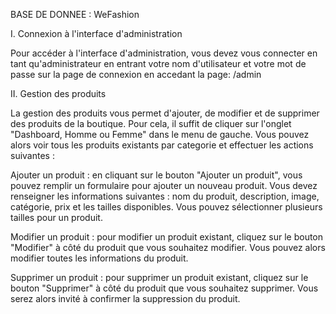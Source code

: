 BASE DE DONNEE : WeFashion


I. Connexion à l'interface d'administration

Pour accéder à l'interface d'administration, vous devez vous connecter en tant qu'administrateur en entrant votre nom d'utilisateur et votre mot de passe sur la page de connexion en accedant la page: /admin

II. Gestion des produits

La gestion des produits vous permet d'ajouter, de modifier et de supprimer des produits de la boutique. Pour cela, il suffit de cliquer sur l'onglet "Dashboard, Homme ou Femme" dans le menu de gauche. Vous pouvez alors voir tous les produits existants par categorie et effectuer les actions suivantes :

Ajouter un produit : en cliquant sur le bouton "Ajouter un produit", vous pouvez remplir un formulaire pour ajouter un nouveau produit. Vous devez renseigner les informations suivantes : nom du produit, description, image, catégorie, prix et les tailles disponibles. Vous pouvez sélectionner plusieurs tailles pour un produit.

Modifier un produit : pour modifier un produit existant, cliquez sur le bouton "Modifier" à côté du produit que vous souhaitez modifier. Vous pouvez alors modifier toutes les informations du produit.

Supprimer un produit : pour supprimer un produit existant, cliquez sur le bouton "Supprimer" à côté du produit que vous souhaitez supprimer. Vous serez alors invité à confirmer la suppression du produit.
